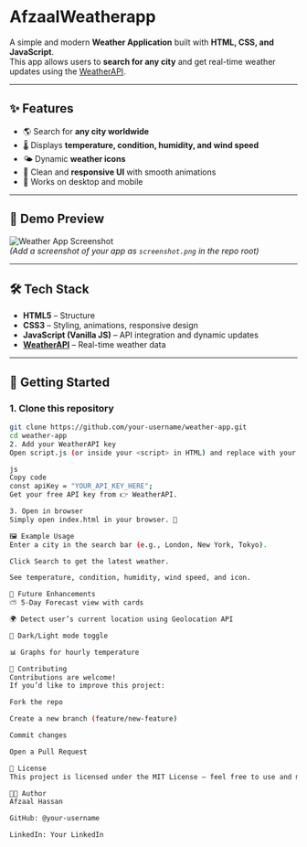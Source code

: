 # AfzaalWeatherapp

A simple and modern **Weather Application** built with **HTML, CSS, and JavaScript**.  
This app allows users to **search for any city** and get real-time weather updates using the [WeatherAPI](https://www.weatherapi.com/).  

---

## ✨ Features
- 🌎 Search for **any city worldwide**  
- 🌡 Displays **temperature, condition, humidity, and wind speed**  
- 🌤 Dynamic **weather icons**  
- 🎨 Clean and **responsive UI** with smooth animations  
- 📱 Works on desktop and mobile  

---

## 📸 Demo Preview
![Weather App Screenshot](./screenshot.png)  
*(Add a screenshot of your app as `screenshot.png` in the repo root)*  

---

## 🛠️ Tech Stack
- **HTML5** – Structure  
- **CSS3** – Styling, animations, responsive design  
- **JavaScript (Vanilla JS)** – API integration and dynamic updates  
- **[WeatherAPI](https://www.weatherapi.com/)** – Real-time weather data  

---

## 🚀 Getting Started

### 1. Clone this repository
```bash
git clone https://github.com/your-username/weather-app.git
cd weather-app
2. Add your WeatherAPI key
Open script.js (or inside your <script> in HTML) and replace with your own API key:

js
Copy code
const apiKey = "YOUR_API_KEY_HERE";
Get your free API key from 👉 WeatherAPI.

3. Open in browser
Simply open index.html in your browser. 🎉

🖼️ Example Usage
Enter a city in the search bar (e.g., London, New York, Tokyo).

Click Search to get the latest weather.

See temperature, condition, humidity, wind speed, and icon.

🔮 Future Enhancements
⛅ 5-Day Forecast view with cards

🌍 Detect user’s current location using Geolocation API

🎨 Dark/Light mode toggle

📊 Graphs for hourly temperature

🤝 Contributing
Contributions are welcome!
If you’d like to improve this project:

Fork the repo

Create a new branch (feature/new-feature)

Commit changes

Open a Pull Request

📜 License
This project is licensed under the MIT License – feel free to use and modify.

👨‍💻 Author
Afzaal Hassan

GitHub: @your-username

LinkedIn: Your LinkedIn
